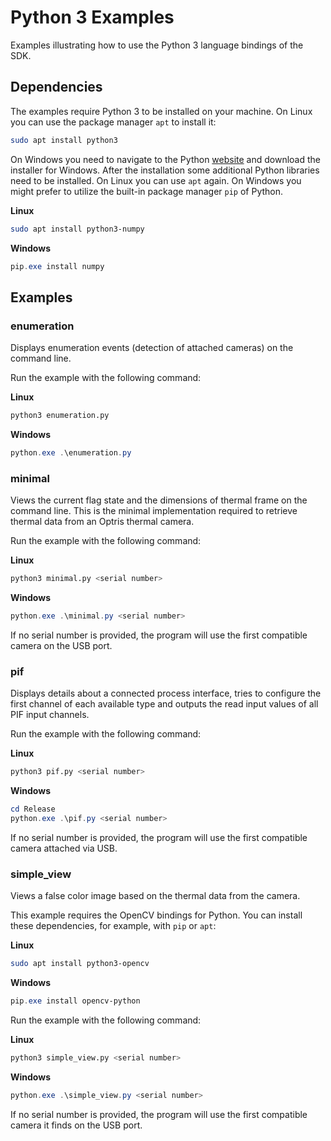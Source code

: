 # Python 3 Examples

Examples illustrating how to use the Python 3 language bindings of the SDK.


## Dependencies
The examples require Python 3 to be installed on your machine. On Linux you can use the package manager `apt` to install it:

```bash
sudo apt install python3
```

On Windows you need to navigate to the Python [website](https://www.python.org/) and download the installer for Windows. After
the installation some additional Python libraries need to be installed. On Linux you can use `apt` again. On Windows you might
prefer to utilize the built-in package manager `pip` of Python.

__Linux__
```bash
sudo apt install python3-numpy 
```

__Windows__
```powershell
pip.exe install numpy
```

## Examples

### enumeration
Displays enumeration events (detection of attached cameras) on the command line.

Run the example with the following command:

__Linux__
```bash
python3 enumeration.py
```

__Windows__
```powershell
python.exe .\enumeration.py
```

### minimal
Views the current flag state and the dimensions of thermal frame on the command line. This is the minimal implementation required to retrieve thermal data from 
an Optris thermal camera.

Run the example with the following command:

__Linux__
```bash
python3 minimal.py <serial number>
```

__Windows__
```powershell
python.exe .\minimal.py <serial number>
```

If no serial number is provided, the program will use the first compatible camera on the USB port.

### pif
Displays details about a connected process interface, tries to configure the first channel of each available type and outputs the read input values of
all PIF input channels.

Run the example with the following command:

__Linux__
```bash
python3 pif.py <serial number>
```

__Windows__
```powershell
cd Release
python.exe .\pif.py <serial number>
```

If no serial number is provided, the program will use the first compatible camera attached via USB.

### simple_view
Views a false color image based on the thermal data from the camera.

This example requires the OpenCV bindings for Python. You can install these dependencies, for example, with `pip` or `apt`:

__Linux__
```bash
sudo apt install python3-opencv
```

__Windows__
```powershell
pip.exe install opencv-python
```

Run the example with the following command:

__Linux__
```bash
python3 simple_view.py <serial number>
```

__Windows__
```powershell
python.exe .\simple_view.py <serial number>
```

If no serial number is provided, the program will use the first compatible camera it finds on the USB port.